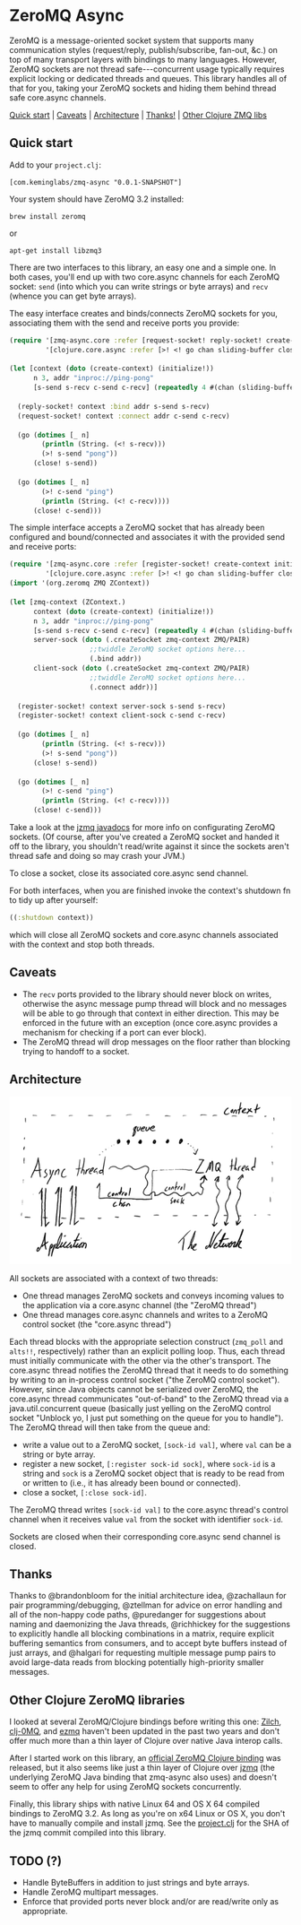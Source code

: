 # ZeroMQ Async

ZeroMQ is a message-oriented socket system that supports many communication styles (request/reply, publish/subscribe, fan-out, &c.) on top of many transport layers with bindings to many languages.
However, ZeroMQ sockets are not thread safe---concurrent usage typically requires explicit locking or dedicated threads and queues.
This library handles all of that for you, taking your ZeroMQ sockets and hiding them behind thread safe core.async channels.

[Quick start](#quick-start) | [Caveats](#caveats) | [Architecture](#architecture) | [Thanks!](#thanks) | [Other Clojure ZMQ libs](#other-clojure-zmq-libraries)

## Quick start

Add to your `project.clj`:

    [com.keminglabs/zmq-async "0.0.1-SNAPSHOT"]
    
Your system should have ZeroMQ 3.2 installed:

    brew install zeromq

or

    apt-get install libzmq3
    
There are two interfaces to this library, an easy one and a simple one.
In both cases, you'll end up with two core.async channels for each ZeroMQ socket: `send` (into which you can write strings or byte arrays) and `recv` (whence you can get byte arrays).

The easy interface creates and binds/connects ZeroMQ sockets for you, associating them with the send and receive ports you provide:

```clojure
(require '[zmq-async.core :refer [request-socket! reply-socket! create-context initialize!]]
         '[clojure.core.async :refer [>! <! go chan sliding-buffer close!]])

(let [context (doto (create-context) (initialize!))
      n 3, addr "inproc://ping-pong"
      [s-send s-recv c-send c-recv] (repeatedly 4 #(chan (sliding-buffer 64)))]
  
  (reply-socket! context :bind addr s-send s-recv)
  (request-socket! context :connect addr c-send c-recv)
      
  (go (dotimes [_ n]
        (println (String. (<! s-recv)))
        (>! s-send "pong"))
      (close! s-send))

  (go (dotimes [_ n]
        (>! c-send "ping")
        (println (String. (<! c-recv))))
      (close! c-send)))
```

The simple interface accepts a ZeroMQ socket that has already been configured and bound/connected and associates it with the provided send and receive ports:

```clojure
(require '[zmq-async.core :refer [register-socket! create-context initialize!]]
         '[clojure.core.async :refer [>! <! go chan sliding-buffer close!]])
(import '(org.zeromq ZMQ ZContext))

(let [zmq-context (ZContext.)
      context (doto (create-context) (initialize!))
      n 3, addr "inproc://ping-pong" 
      [s-send s-recv c-send c-recv] (repeatedly 4 #(chan (sliding-buffer 10)))
      server-sock (doto (.createSocket zmq-context ZMQ/PAIR)
                    ;;twiddle ZeroMQ socket options here...
                    (.bind addr))
      client-sock (doto (.createSocket zmq-context ZMQ/PAIR)
                    ;;twiddle ZeroMQ socket options here...
                    (.connect addr))]

  (register-socket! context server-sock s-send s-recv)
  (register-socket! context client-sock c-send c-recv)
  
  (go (dotimes [_ n]
        (println (String. (<! s-recv)))
        (>! s-send "pong"))
      (close! s-send))

  (go (dotimes [_ n]
        (>! c-send "ping")
        (println (String. (<! c-recv))))
      (close! c-send)))
```

Take a look at the [jzmq javadocs](http://zeromq.github.io/jzmq/javadocs/) for more info on configurating ZeroMQ sockets.
(Of course, after you've created a ZeroMQ socket and handed it off to the library, you shouldn't read/write against it since the sockets aren't thread safe and doing so may crash your JVM.)

To close a socket, close its associated core.async send channel.

For both interfaces, when you are finished invoke the context's shutdown fn to tidy up after yourself:

```clojure
((:shutdown context))
```

which will close all ZeroMQ sockets and core.async channels associated with the context and stop both threads.

## Caveats

+ The `recv` ports provided to the library should never block on writes, otherwise the async message pump thread will block and no messages will be able to go through that context in either direction.
  This may be enforced in the future with an exception (once core.async provides a mechanism for checking if a port can ever block).
+ The ZeroMQ thread will drop messages on the floor rather than blocking trying to handoff to a socket.


## Architecture

![Architecture Diagram](architecture.png)

All sockets are associated with a context of two threads:

+ One thread manages ZeroMQ sockets and conveys incoming values to the application via a core.async channel (the "ZeroMQ thread")
+ One thread manages core.async channels and writes to a ZeroMQ control socket (the "core.async thread")

Each thread blocks with the appropriate selection construct (`zmq_poll` and `alts!!`, respectively) rather than an explicit polling loop.
Thus, each thread must initially communicate with the other via the other's transport.
The core.async thread notifies the ZeroMQ thread that it needs to do something by writing to an in-process control socket ("the ZeroMQ control socket").
However, since Java objects cannot be serialized over ZeroMQ, the core.async thread communicates "out-of-band" to the ZeroMQ thread via a java.util.concurrent queue (basically just yelling on the ZeroMQ control socket "Unblock yo, I just put something on the queue for you to handle").
The ZeroMQ thread will then take from the queue and:

+ write a value out to a ZeroMQ socket, `[sock-id val]`, where `val` can be a string or byte array.
+ register a new socket, `[:register sock-id sock]`, where `sock-id` is a string and `sock` is a ZeroMQ socket object that is ready to be read from or written to (i.e., it has already been bound or connected).
+ close a socket, `[:close sock-id]`.

The ZeroMQ thread writes `[sock-id val]` to the core.async thread's control channel when it receives value `val` from the socket with identifier `sock-id`.

Sockets are closed when their corresponding core.async send channel is closed.


## Thanks

Thanks to @brandonbloom for the initial architecture idea, @zachallaun for pair programming/debugging, @ztellman for advice on error handling and all of the non-happy code paths, @puredanger for suggestions about naming and daemonizing the Java threads, @richhickey for the suggestions to explicitly handle all blocking combinations in a matrix, require explicit buffering semantics from consumers, and to accept byte buffers instead of just arrays, and @halgari for requesting multiple message pump pairs to avoid large-data reads from blocking potentially high-priority smaller messages.


## Other Clojure ZeroMQ libraries

I looked at several ZeroMQ/Clojure bindings before writing this one: [Zilch](https://github.com/dysinger/zilch), [clj-0MQ](https://github.com/AndreasKostler/clj-0MQ), and [ezmq](https://github.com/tel/ezmq) haven't been updated in the past two years and don't offer much more than a thin layer of Clojure over native Java interop calls.

After I started work on this library, an [official ZeroMQ Clojure binding](https://github.com/zeromq/cljzmq) was released, but it also seems like just a thin layer of Clojure over [jzmq](https://github.com/zeromq/jzmq) (the underlying ZeroMQ Java binding that zmq-async also uses) and doesn't seem to offer any help for using ZeroMQ sockets concurrently.

Finally, this library ships with native Linux 64 and OS X 64 compiled bindings to ZeroMQ 3.2.
As long as you're on x64 Linux or OS X, you don't have to manually compile and install jzmq.
See the [project.clj](project.clj) for the SHA of the jzmq commit compiled into this library.


## TODO (?)

+ Handle ByteBuffers in addition to just strings and byte arrays.
+ Handle ZeroMQ multipart messages.
+ Enforce that provided ports never block and/or are read/write only as appropriate.
